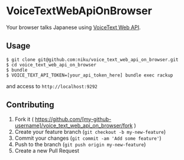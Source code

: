 # VoiceTextWebApiOnBrowser

Your browser talks Japanese using [VoiceText Web API](https://cloud.voicetext.jp/webapi).

## Usage

```shell
$ git clone git@github.com:niku/voice_text_web_api_on_browser.git
$ cd voice_text_web_api_on_browser
$ bundle
$ VOICE_TEXT_API_TOKEN=[your_api_token_here] bundle exec rackup
```

and access to `http://localhost:9292`

## Contributing

1. Fork it ( https://github.com/[my-github-username]/voice_text_web_api_on_browser/fork )
2. Create your feature branch (`git checkout -b my-new-feature`)
3. Commit your changes (`git commit -am 'Add some feature'`)
4. Push to the branch (`git push origin my-new-feature`)
5. Create a new Pull Request
